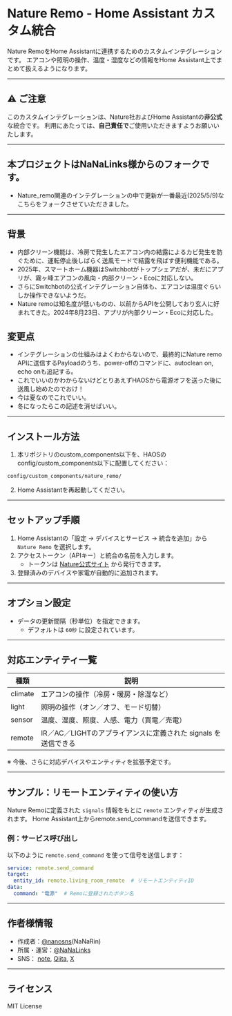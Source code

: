 # Nature Remo - Home Assistant カスタム統合

Nature RemoをHome Assistantに連携するためのカスタムインテグレーションです。
エアコンや照明の操作、温度・湿度などの情報をHome Assistant上でまとめて扱えるようになります。

---

## ⚠️ ご注意
このカスタムインテグレーションは、Nature社およびHome Assistantの**非公式**な統合です。
利用にあたっては、**自己責任で**ご使用いただきますようお願いいたします。

---

## 本プロジェクトはNaNaLinks様からのフォークです。

- Nature_remo関連のインテグレーションの中で更新が一番最近(2025/5/9)なこちらをフォークさせていただきました。

---

## 背景

- 内部クリーン機能は、冷房で発生したエアコン内の結露によるカビ発生を防ぐために、運転停止後しばらく送風モードで結露を飛ばす便利機能である。
- 2025年、スマートホーム機器はSwitchbotがトップシェアだが、未だにアプリが、霧ヶ峰エアコンの風向・内部クリーン・Ecoに対応しない。
- さらにSwitchbotの公式インテグレーション自体も、エアコンは温度ぐらいしか操作できないようだ。
- Nature remoは知名度が低いものの、以前からAPIを公開しており玄人に好まれてきた。2024年8月23日、アプリが内部クリーン・Ecoに対応した。

## 変更点

- インテグレーションの仕組みはよくわからないので、最終的にNature remo APIに送信するPayloadのうち、power-offのコマンドに、autoclean on, echo onも追記する。
- これでいいのかわからないけどとりあえずHAOSから電源オフを送った後に送風し始めたのでおけ！
- 今は夏なのでこれでいい。
- 冬になったらこの記述を消せばいい。

---

## インストール方法

1. 本リポジトリのcustom_components以下を、HAOSのconfig/custom_components以下に配置してください：

```
config/custom_components/nature_remo/
```

2. Home Assistantを再起動してください。

---

## セットアップ手順

1. Home Assistantの「設定 → デバイスとサービス → 統合を追加」から `Nature Remo` を選択します。
2. アクセストークン（APIキー）と統合の名前を入力します。
   - トークンは [Nature公式サイト](https://home.nature.global) から発行できます。
3. 登録済みのデバイスや家電が自動的に追加されます。

---

## オプション設定

- データの更新間隔（秒単位）を指定できます。
  - デフォルトは `60秒` に設定されています。

---

## 対応エンティティ一覧

| 種類    | 説明                                                              |
|---------|-------------------------------------------------------------------|
| climate | エアコンの操作（冷房・暖房・除湿など）                           |
| light   | 照明の操作（オン／オフ、モード切替）                              |
| sensor  | 温度、湿度、照度、人感、電力（買電／売電）                        |
| remote  | IR／AC／LIGHTのアプライアンスに定義された signals を送信できる   |

※ 今後、さらに対応デバイスやエンティティを拡張予定です。

---

## サンプル：リモートエンティティの使い方

Nature Remoに定義された `signals` 情報をもとに `remote` エンティティが生成されます。
Home Assistant上からremote.send_commandを送信できます。

### 例：サービス呼び出し

以下のように `remote.send_command` を使って信号を送信します：

```yaml
service: remote.send_command
target:
  entity_id: remote.living_room_remote  # リモートエンティティID
data:
  command: "電源"  # Remoに登録されたボタン名
```

---

## 作者様情報

- 作成者：[@nanosns](https://github.com/nanosns)(NaNaRin)
- 所属・運営：[@NaNaLinks](https://github.com/NaNaLinks)
- SNS： [note](https://note.com/nanomana), [Qiita](https://qiita.com/NaNaRin), [X](https://x.com/NaNaRin_ks)

---

## ライセンス

MIT License

